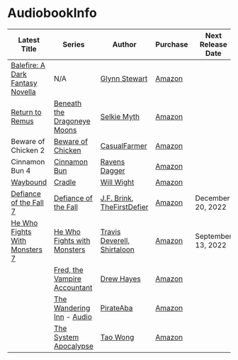 # AudiobookInfo

| Latest Title                                                                                                    | Series                                                                                                           | Author                                                                                                                                                  | Purchase                                                                                                                                                                          | Next Release Date  |
|-----------------------------------------------------------------------------------------------------------------|------------------------------------------------------------------------------------------------------------------|---------------------------------------------------------------------------------------------------------------------------------------------------------|-----------------------------------------------------------------------------------------------------------------------------------------------------------------------------------|--------------------|
| [Balefire: A Dark Fantasy Novella](https://www.glynnstewart.com/books/balefire/)                                | N/A                                                                                                              | [Glynn Stewart](https://www.glynnstewart.com/)                                                                                                          | [Amazon](https://www.amazon.com/dp/B09RKL7XK8?tag=faolanspen02-20&geniuslink=true)                                                                                                |                    |
| [Return to Remus](https://www.amazon.com/gp/product/B09ZPQBW2C?ref_=dbs_m_mng_rwt_calw_tkin_6&storeType=ebooks) | [Beneath the Dragoneye Moons](https://podiumaudio.com/book-series/beneath-the-dragoneye-moons/)                  | [Selkie Myth](https://www.royalroad.com/profile/174291)                                                                                                 | [Amazon](https://www.amazon.com/gp/product/B09ZPQBW2C?ref_=dbs_m_mng_rwt_calw_tkin_6&storeType=ebooks)                                                                            |                    |
| Beware of Chicken 2                                                                                             | [Beware of Chicken](https://www.goodreads.com/author/show/21230793.CasualFarmer)                                 | [CasualFarmer](https://podiumaudio.com/book-author/casualfarmer/)                                                                                       | [Amazon](https://www.amazon.com/dp/B0B69GMBY9?binding=kindle_edition&qid=1660953006&sr=1-1&ref=dbs_dp_rwt_sb_pc_tukn)                                                             |                    |
| Cinnamon Bun 4                                                                                                  | [Cinnamon Bun](https://podiumaudio.com/book-series/cinnamon-bun/)                                                | [Ravens Dagger](https://www.royalroad.com/profile/147338)                                                                                               | [Amazon](https://www.amazon.com/Ravens-Dagger/e/B08CSSCBNL?ref=sr_ntt_srch_lnk_1&qid=1661007405&sr=1-1-catcorr)                                                                   |                    |
| [Waybound](https://www.goodreads.com/book/show/61397047-waybound)                                               | [Cradle](https://www.willwight.com/books.html)                                                                   | [Will Wight](https://www.willwight.com/)                                                                                                                | [Amazon](https://www.amazon.com/dp/B0753FP6SP?searchxofy=true&binding=kindle_edition&ref_=dbs_s_aps_series_rwt_tkin&qid=1660953460&sr=8-2)                                        |                    |
| [Defiance of the Fall 7](https://aethonbooks.com/book-series/defiance-of-the-fall/)                             | [Defiance of the Fall](https://aethonbooks.com/book-series/defiance-of-the-fall/)                                | [J.F. Brink](https://www.goodreads.com/author/show/22020390.J_F_Brink), [TheFirstDefier](https://www.goodreads.com/author/show/19582551.TheFirstDefier) | [Amazon](https://www.amazon.com/gp/product/B0B8F6D8W8?ref_=dbs_m_mng_rwt_calw_tkin_6&storeType=ebooks)                                                                            | December 20, 2022  |
| [He Who Fights With Monsters 7](https://www.goodreads.com/book/show/60277299-he-who-fights-with-monsters-7)     | [He Who Fights with Monsters](https://aethonbooks.com/book-series/he-who-fights-with-monsters/)                  | [Travis Deverell, Shirtaloon](https://hewhofightswithmonsters.com/)                                                                                     | [Amazon](https://www.amazon.com/He-Who-Fights-Monsters-Adventure/dp/B0B5HT51J5/ref=sr_1_1?keywords=he+who+fights+with+monsters+7&qid=1661007306&sprefix=he+who%2Caps%2C92&sr=8-1) | September 13, 2022 |
|                                                                                                                 | [Fred, the Vampire Accountant](https://tantor.com/series/fred-the-vampire-accountant.html)                       | [Drew Hayes](https://www.goodreads.com/author/show/7077654.Drew_Hayes)                                                                                  | [Amazon](https://www.amazon.com/dp/B074CDD67Y?binding=kindle_edition&ref=dbs_dp_rwt_sb_pc_tukn)                                                                                   |                    |
|                                                                                                                 | [The Wandering Inn](https://wanderinginn.com/) - [Audio](https://podiumaudio.com/book-series/the-wandering-inn/) | [PirateAba](https://wanderinginn.com/)                                                                                                                  | [Amazon](https://www.amazon.com/dp/B099JFQ9YR?binding=kindle_edition&qid=1661006682&sr=1-1&ref=dbs_dp_rwt_sb_pc_tukn)                                                             |                    |
|                                                                                                                 | [The System Apocalypse](https://www.mylifemytao.com/my-book-series/the-system-apocalypse/)                       | [Tao Wong](https://www.mylifemytao.com/)                                                                                                                | [Amazon](https://www.amazon.com/dp/B077LNLSZ7?binding=kindle_edition&ref=dbs_dp_rwt_sb_pc_tukn)                                                                                   |                    |
